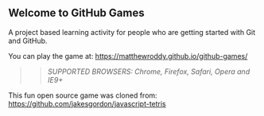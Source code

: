 ## Welcome to GitHub Games

A project based learning activity for people who are getting started with Git and GitHub.

You can play the game at: https://matthewroddy.github.io/github-games/

>> _*SUPPORTED BROWSERS*: Chrome, Firefox, Safari, Opera and IE9+_

This fun open source game was cloned from: https://github.com/jakesgordon/javascript-tetris
